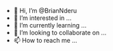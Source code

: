 - 👋 Hi, I’m @BrianNderu
- 👀 I’m interested in ...
- 🌱 I’m currently learning ...
- 💞️ I’m looking to collaborate on ...
- 📫 How to reach me ...

<!---
BrianNderu/BrianNderu is a ✨ special ✨ repository because its `README.md` (this file) appears on your GitHub profile.
You can click the Preview link to take a look at your changes.
--->

